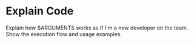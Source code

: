 # Explain Code

Explain how $ARGUMENTS works as if I'm a new developer on the team. Show the execution flow and usage examples.

